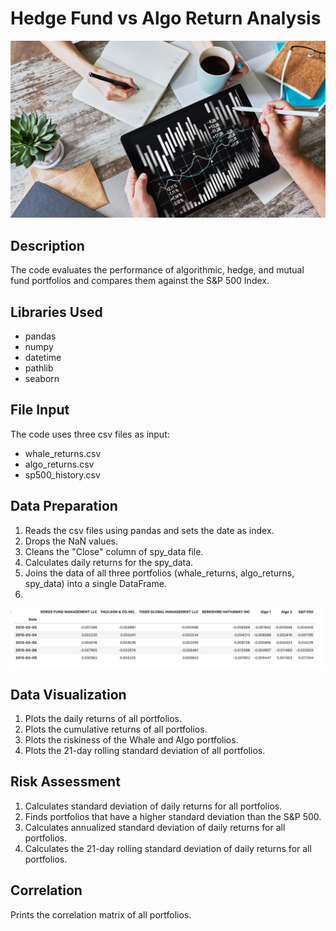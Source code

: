 # Hedge Fund vs Algo Return Analysis

![Portfolio Analysis](Resources/Images/portfolio-analysis.png)

## Description
The code evaluates the performance of algorithmic, hedge, and mutual fund portfolios and compares them against the S&P 500 Index.

## Libraries Used
* pandas
* numpy
* datetime
* pathlib
* seaborn

## File Input
The code uses three csv files as input:
* whale_returns.csv
* algo_returns.csv
* sp500_history.csv

## Data Preparation
1. Reads the csv files using pandas and sets the date as index.
2. Drops the NaN values.
3. Cleans the "Close" column of spy_data file.
4. Calculates daily returns for the spy_data.
5. Joins the data of all three portfolios (whale_returns, algo_returns, spy_data) into a single DataFrame.
6. 
![dataframe](Resources/Images/returns-dataframe.png)


## Data Visualization
1. Plots the daily returns of all portfolios.
2. Plots the cumulative returns of all portfolios.
3. Plots the riskiness of the Whale and Algo portfolios.
4. Plots the 21-day rolling standard deviation of all portfolios.
## Risk Assessment
1. Calculates standard deviation of daily returns for all portfolios.
2. Finds portfolios that have a higher standard deviation than the S&P 500.
3. Calculates annualized standard deviation of daily returns for all portfolios.
4. Calculates the 21-day rolling standard deviation of daily returns for all portfolios.

## Correlation
Prints the correlation matrix of all portfolios.
